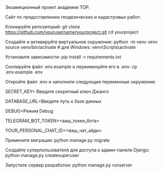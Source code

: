 Экзамеционный проект академии TOP.

Сайт по предоставлению геодезических и кадастровых работ.

Клонируйте репозиторий:
git clone https://github.com/yourusername/yourproject.git cd yourproject

Создайте и активируйте виртуальное окружение:
python -m venv venv source venv/bin/activate # для Windows: venv\Scripts\activate

Установите зависимости:
pip install -r requirements.txt

Скопируйте файл .env.example и переименуйте его в .env:
cp .env.example .env

Откройте файл .env и заполните следующие переменные окружения:

SECRET_KEY= Введите секретный ключ Джанго

DATABASE_URL=Введите путь к базе данных

DEBUG=Режим Debug

TELEGRAM_BOT_TOKEN=<ваш_токен_бота>

YOUR_PERSONAL_CHAT_ID=<ваш_чат_айди>

Примените миграции:
python manage.py migrate

Создайте суперпользователя для доступа к админ-панели Django:
python manage.py createsuperuser

Запустите сервер разработки:
python manage.py runserver
